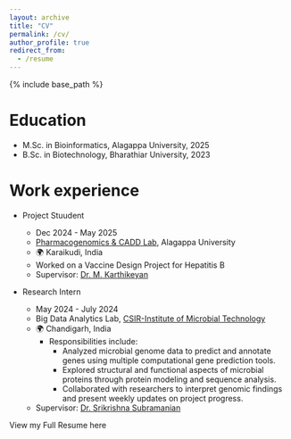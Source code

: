 ```yaml
---
layout: archive
title: "CV"
permalink: /cv/
author_profile: true
redirect_from:
  - /resume
---
```


{% include base_path %}

Education
======
* M.Sc. in Bioinformatics, Alagappa University, 2025
* B.Sc. in Biotechnology, Bharathiar University, 2023

Work experience
======
*  Project Stuudent
    *  Dec 2024 - May 2025
    * [Pharmacogenomics & CADD Lab](https://mkarthikeyan.bioinfoau.org/), Alagappa University
    * 🌍 Karaikudi, India
    * Worked on a Vaccine Design Project for Hepatitis B
    * Supervisor: [Dr. M. Karthikeyan](mailto:karthikeyanm@alagappauniversity.ac.in)

* Research Intern
  * May 2024 - July 2024 
  * Big Data Analytics Lab, [CSIR-Institute of Microbial Technology](https://www.imtech.res.in/contact/staff/dr-srikrishna-subramanian)
  * 🌍 Chandigarh, India
    * Responsibilities include:  
      * Analyzed microbial genome data to predict and annotate genes using multiple computational gene prediction tools.  
      * Explored structural and functional aspects of microbial proteins through protein modeling and sequence analysis.  
      * Collaborated with researchers to interpret genomic findings and present weekly updates on project progress. 
  * Supervisor: [Dr. Srikrishna Subramanian](mailto:krishna@imtech.res.in)

View my Full Resume here
